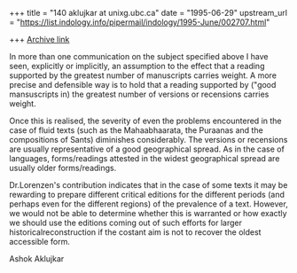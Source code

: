 +++
title = "140 aklujkar at unixg.ubc.ca"
date = "1995-06-29"
upstream_url = "https://list.indology.info/pipermail/indology/1995-June/002707.html"

+++
[Archive link](https://list.indology.info/pipermail/indology/1995-June/002707.html)

In more than one communication on the subject specified above I have seen,
explicitly or implicitly, an assumption to the effect that a reading
supported by the greatest number of manuscripts carries weight. A more
precise and defensible way is to hold that a reading supported by ("good 
mansuscripts in) the greatest number of versions or recensions carries
weight. 

Once this is realised, the severity of even the problems encountered in the
case of fluid texts (such as the Mahaabhaarata, the Puraanas and the
compositions of Sants) diminishes considerably. The versions or recensions
are usually representative of a good geographical spread. As in the case of
languages, forms/readings attested in the widest geographical spread are
usually older forms/readings. 

Dr.Lorenzen's contribution indicates that in the case of some texts it may
be rewarding to prepare different critical editions for the different
periods (and perhaps even for the different regions) of the prevalence of a
text. However, we would not be able to determine whether this is warranted
or how exactly we should  use the editions coming out of such efforts for
larger historicalreconstruction if the costant aim is not to recover the
oldest accessible form. 

Ashok Aklujkar







